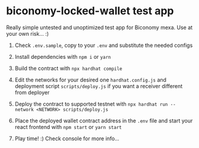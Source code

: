 # biconomy-locked-wallet test app

Really simple untested and unoptimized test app for Biconomy mexa. Use at your own risk... :)

1. Check `.env.sample`, copy to your `.env` and substitute the needed configs

2. Install dependencies with `npm i` or `yarn`

3. Build the contract with `npx hardhat compile`

4. Edit the networks for your desired one `hardhat.config.js` and deployment script `scripts/deploy.js` if you want a receiver different from deployer

5. Deploy the contract to supported testnet with `npx hardhat run --network <NETWORK> scripts/deploy.js`

6. Place the deployed wallet contract address in the `.env` file and start your react frontend with `npm start` or `yarn start`

7. Play time! :) Check console for more info...
